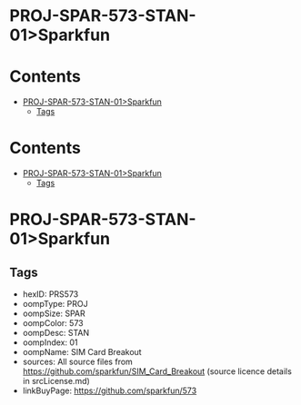 
PROJ-SPAR-573-STAN-01>Sparkfun
==============================

Contents
========

* [PROJ-SPAR-573-STAN-01>Sparkfun](#proj-spar-573-stan-01sparkfun)
	* [Tags](#tags)

Contents
========

* [PROJ-SPAR-573-STAN-01>Sparkfun](#proj-spar-573-stan-01sparkfun)
	* [Tags](#tags)

# PROJ-SPAR-573-STAN-01>Sparkfun

## Tags

- hexID: PRS573
- oompType: PROJ
- oompSize: SPAR
- oompColor: 573
- oompDesc: STAN
- oompIndex: 01
- oompName: SIM Card Breakout
- sources: All source files from https://github.com/sparkfun/SIM_Card_Breakout (source licence details in srcLicense.md)
- linkBuyPage: https://github.com/sparkfun/573
